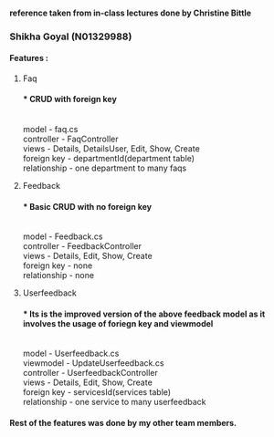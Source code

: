 <h4>reference taken from in-class lectures done by Christine Bittle</h4>

<h3>Shikha Goyal (N01329988)</h3>
<h4>Features :</h4>

1. Faq <h4>* CRUD with foreign key </h4><br/>
   model - faq.cs<br/>
   controller - FaqController<br/>
   views - Details, DetailsUser, Edit, Show, Create<br/>
   foreign key - departmentId(department table)<br/>
   relationship - one department to many faqs<br/>
   
2. Feedback <h4>* Basic CRUD with no foreign key </h4><br/>
   model - Feedback.cs<br/>
   controller - FeedbackController<br/>
   views - Details, Edit, Show, Create<br/>
   foreign key - none<br/>
   relationship - none<br/>
   
3. Userfeedback <h4>* Its is the improved version of the above feedback model as it involves the usage of foriegn key and viewmodel </h4><br/>
   model - Userfeedback.cs<br/>
   viewmodel - UpdateUserfeedback.cs<br/>
   controller - UserfeedbackController<br/>
   views - Details, Edit, Show, Create<br/>
   foreign key - servicesId(services table)<br/>
   relationship - one service to many userfeedback
   
<h4>Rest of the features was done by my other team members.</h4>

 
